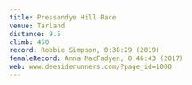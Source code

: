 ```yaml
---
title: Pressendye Hill Race
venue: Tarland
distance: 9.5
climb: 450
record: Robbie Simpson, 0:38:29 (2019)
femaleRecord: Anna MacFadyen, 0:46:43 (2017)
web: www.deesiderunners.com/?page_id=1000
---
```

